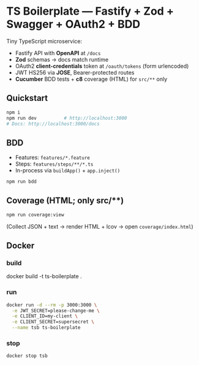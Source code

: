 # TS Boilerplate — Fastify + Zod + Swagger + OAuth2 + BDD

Tiny TypeScript microservice:
- Fastify API with **OpenAPI** at `/docs`
- **Zod** schemas → docs match runtime
- OAuth2 **client-credentials** token at `/oauth/tokens` (form urlencoded)
- JWT HS256 via **JOSE**, Bearer-protected routes
- **Cucumber** BDD tests + **c8** coverage (HTML) for `src/**` only

## Quickstart
```bash
npm i
npm run dev          # http://localhost:3000
# Docs: http://localhost:3000/docs
```

## BDD
- Features: `features/*.feature`
- Steps: `features/steps/**/*.ts`
- In-process via `buildApp()` + `app.inject()`
```bash
npm run bdd
```

## Coverage (HTML; only src/**)
```bash
npm run coverage:view
```
(Collect JSON + text → render HTML + lcov → open `coverage/index.html`)

## Docker

### build
docker build -t ts-boilerplate .

### run
```bash
docker run -d --rm -p 3000:3000 \
  -e JWT_SECRET=please-change-me \
  -e CLIENT_ID=my-client \
  -e CLIENT_SECRET=supersecret \
  --name tsb ts-boilerplate
```

### stop
```bash
docker stop tsb
```